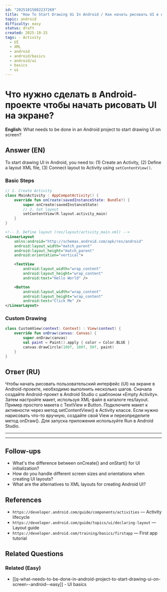 ```yaml
---
id: "20251015082237269"
title: "How To Start Drawing Ui In Android / Как начать рисовать UI в Android"
topic: android
difficulty: easy
status: draft
created: 2025-10-15
tags: - Activity
  - UI
  - XML
  - android
  - android/basics
  - android/ui
  - basics
  - ui
---
```


# Что нужно сделать в Android-проекте чтобы начать рисовать UI на экране?

**English**: What needs to be done in an Android project to start drawing UI on screen?

## Answer (EN)

To start drawing UI in Android, you need to: (1) Create an Activity, (2) Define a layout XML file, (3) Connect layout to Activity using `setContentView()`.

### Basic Steps

```kotlin
// 1. Create Activity
class MainActivity : AppCompatActivity() {
    override fun onCreate(savedInstanceState: Bundle?) {
        super.onCreate(savedInstanceState)
        // 2. Set layout
        setContentView(R.layout.activity_main)
    }
}
```

```xml
<!-- 3. Define layout (res/layout/activity_main.xml) -->
<LinearLayout
    xmlns:android="http://schemas.android.com/apk/res/android"
    android:layout_width="match_parent"
    android:layout_height="match_parent"
    android:orientation="vertical">

    <TextView
        android:layout_width="wrap_content"
        android:layout_height="wrap_content"
        android:text="Hello World" />

    <Button
        android:layout_width="wrap_content"
        android:layout_height="wrap_content"
        android:text="Click Me" />
</LinearLayout>
```

### Custom Drawing

```kotlin
class CustomView(context: Context) : View(context) {
    override fun onDraw(canvas: Canvas) {
        super.onDraw(canvas)
        val paint = Paint().apply { color = Color.BLUE }
        canvas.drawCircle(100f, 100f, 50f, paint)
    }
}
```

## Ответ (RU)

Чтобы начать рисовать пользовательский интерфейс (UI) на экране в Android-проекте, необходимо выполнить несколько шагов. Сначала создайте Android-проект в Android Studio с шаблоном «Empty Activity». Затем настройте макет, используя XML-файл в каталоге res/layout. Пример простого макета с TextView и Button. Подключите макет к активности через метод setContentView() в Activity классе. Если нужно нарисовать что-то вручную, создайте свой View и переопределите метод onDraw(). Для запуска приложения используйте Run в Android Studio.

---

---

## Follow-ups

-   What's the difference between onCreate() and onStart() for UI initialization?
-   How do you handle different screen sizes and orientations when creating UI layouts?
-   What are the alternatives to XML layouts for creating Android UI?

## References

-   `https://developer.android.com/guide/components/activities` — Activity lifecycle
-   `https://developer.android.com/guide/topics/ui/declaring-layout` — Layout guide
-   `https://developer.android.com/training/basics/firstapp` — First app tutorial

## Related Questions

### Related (Easy)

-   [[q-what-needs-to-be-done-in-android-project-to-start-drawing-ui-on-screen--android--easy]] - UI basics
